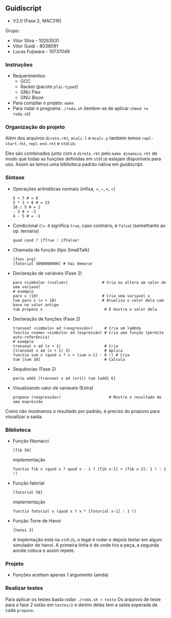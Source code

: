 ## Guidiscript
- V2.0 (Fase 2, MAC316)

Grupo:

- Vitor Silva - 10263531
- Vitor Guidi - 8038091
- Lucas Fujiwara - 10737049

### Instruções

- Requerimentos:
  - GCC
  - Racket (pacote `plai-typed`)
  - GNU Flex
  - GNU Bison
- Para compilar o projeto: `make`
- Para rodar o programa `./roda.sh` (lembre-se de aplicar `chmod +x roda.sh`)

### Organização do projeto

Além dos arquivos `direto.rkt`, `mcalc.l` e `mcalc.y` também temos `repl-start.rkt`, `repl-end.rkt` e `stdlib`.

Eles são combinados junto com o `direto.rkt` pelo `make dinamico.rkt` de modo que todas as funções definidas em `stdlib` estejam disponíveis para uso. Assim as temos uma biblioteca padrão nativa em _guidiscript_.

### Sintaxe

- Operações aritméticas normais (infixa, $+, -, \times, \div$)

  ```guidiscript
  5 + 7 # = 8
  5 * 3 + 8 # = 23
  10 / 5 # = 2
  - 3 # = -3
  4 - 5 # = -1
  ```

- Condicional (`!= 0` significa `true`, caso contrário, é `false`) (semelhante ao op. ternário)

  ```guidiscript
  quod cond ? ifTrue : ifFalse!
  ```

- Chamada de função (tipo SmallTalk)

  ```guidiscript
  [func arg]
  [fatorial 5000000000] # Vai demorar
  ```

- Declaração de variáveis (Fase 2)
  ```guidiscript
  paro <simbolo> (<value>)               # Cria ou altera um valor de uma variavel
  # exemplo
  paro x (10)                            # Cria uma variavel x
  tum paro x (x + 10)                    # Atualiza o valor dela com base no valor antigo
  tum propono x                           # E mostra o valor dela
  ```
- Declaração de funções (Fase 2)
  ```guidiscript
  transeat <simbolo> ad (<expressão>)     # Cria um lambda
  functio <nome> <simbolo> ad (expressão) # Cria uma função (permite auto-referência)
  # exemplo
  transeat x ad (x + 1)                   # Cria
  [transeat x ad (x + 1) 3]               # Aplica
  functio sum x (quod x ? x + [sum x-1] : 0 !) # Cria
  tum [sum 10]                            # Calcula
  ```
- Sequências (Fase 2)
  ```guidiscript
  pario add1 (transeat x ad (x+1)) tum [add1 6]
  ```

- Visualizando valor de variaveis (Extra)
  ```guidiscript
  propono (<expressão>)                     # Mostra o resultado de uma expressão
  ```
Como não mostramos o resultado por padrão, é preciso do propono para visualizar a saida.

### Biblioteca

- Função fibonacci

  ```guidiscript
  [fib 50]
  ```

  implementação

  ```guidiscript
  functio fib x (quod x ? quod x - 1 ? [fib x-1] + [fib x-2]: 1 ! : 1 !)
  ```

- Função fatorial

  ```guidiscript
  [fatorial 50]
  ```

  implementação

  ```guidiscript
  functio fatorial x (quod x ? x * [fatorial x-1] : 1 !)
  ```


- Função Torre de Hanoi
  ```guidiscript
  [hanoi 3]
  ```
  A implentação está na `stdlib`, o legal é rodar e depois testar em algum simulador de hanoi. A primeira linha é de onde tira a peça, a segunda aonde coloca e assim repete.

### Projeto

- Funções aceitam apenas 1 argumento (ainda)

### Realizar testes

  Para aplicar os testes basta rodar `./roda.sh < teste`
  Os arquivos de teste para a fase 2 estão em `testes/2` e dentro deles tem a saida esperada de cada `propono`. 